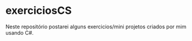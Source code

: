 # exerciciosCS

Neste repositório postarei alguns exercicios/mini projetos criados por mim usando C#.
